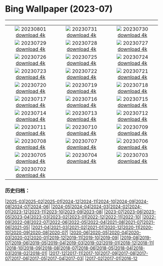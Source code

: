 # Bing Wallpaper (2023-07)
**************
| | | |
| :----: | :----: | :----: |
| ![](https://www.bing.com/th?id=OHR.DenaliClimber_EN-GB1414013985_1920x1080.jpg) 20230801 [download 4k](https://www.bing.com/th?id=OHR.DenaliClimber_EN-GB1414013985_UHD.jpg) | ![](https://www.bing.com/th?id=OHR.RockHouse_EN-GB7594374263_1920x1080.jpg) 20230731 [download 4k](https://www.bing.com/th?id=OHR.RockHouse_EN-GB7594374263_UHD.jpg) | ![](https://www.bing.com/th?id=OHR.PalouseHills_EN-GB6935137102_1920x1080.jpg) 20230730 [download 4k](https://www.bing.com/th?id=OHR.PalouseHills_EN-GB6935137102_UHD.jpg) |
| ![](https://www.bing.com/th?id=OHR.TigerIndia_EN-GB6492286404_1920x1080.jpg) 20230729 [download 4k](https://www.bing.com/th?id=OHR.TigerIndia_EN-GB6492286404_UHD.jpg) | ![](https://www.bing.com/th?id=OHR.SanBlasIslands_EN-GB5570555244_1920x1080.jpg) 20230728 [download 4k](https://www.bing.com/th?id=OHR.SanBlasIslands_EN-GB5570555244_UHD.jpg) | ![](https://www.bing.com/th?id=OHR.ParisLouvre_EN-GB6867376539_1920x1080.jpg) 20230727 [download 4k](https://www.bing.com/th?id=OHR.ParisLouvre_EN-GB6867376539_UHD.jpg) |
| ![](https://www.bing.com/th?id=OHR.OlympicPark_EN-GB3430975053_1920x1080.jpg) 20230726 [download 4k](https://www.bing.com/th?id=OHR.OlympicPark_EN-GB3430975053_UHD.jpg) | ![](https://www.bing.com/th?id=OHR.LasLagunas_EN-GB0705662215_1920x1080.jpg) 20230725 [download 4k](https://www.bing.com/th?id=OHR.LasLagunas_EN-GB0705662215_UHD.jpg) | ![](https://www.bing.com/th?id=OHR.ZebraCousins_EN-GB9257719327_1920x1080.jpg) 20230724 [download 4k](https://www.bing.com/th?id=OHR.ZebraCousins_EN-GB9257719327_UHD.jpg) |
| ![](https://www.bing.com/th?id=OHR.TeaEstate_EN-GB8869612351_1920x1080.jpg) 20230723 [download 4k](https://www.bing.com/th?id=OHR.TeaEstate_EN-GB8869612351_UHD.jpg) | ![](https://www.bing.com/th?id=OHR.HammockDay_EN-GB8668654444_1920x1080.jpg) 20230722 [download 4k](https://www.bing.com/th?id=OHR.HammockDay_EN-GB8668654444_UHD.jpg) | ![](https://www.bing.com/th?id=OHR.BridgeNorway_EN-GB8287345307_1920x1080.jpg) 20230721 [download 4k](https://www.bing.com/th?id=OHR.BridgeNorway_EN-GB8287345307_UHD.jpg) |
| ![](https://www.bing.com/th?id=OHR.MoonDayArtemis_EN-GB7995664444_1920x1080.jpg) 20230720 [download 4k](https://www.bing.com/th?id=OHR.MoonDayArtemis_EN-GB7995664444_UHD.jpg) | ![](https://www.bing.com/th?id=OHR.CrescentLake_EN-GB7735186895_1920x1080.jpg) 20230719 [download 4k](https://www.bing.com/th?id=OHR.CrescentLake_EN-GB7735186895_UHD.jpg) | ![](https://www.bing.com/th?id=OHR.BucerosBicornis_EN-GB7335908659_1920x1080.jpg) 20230718 [download 4k](https://www.bing.com/th?id=OHR.BucerosBicornis_EN-GB7335908659_UHD.jpg) |
| ![](https://www.bing.com/th?id=OHR.CavanCastle_EN-GB6074228510_1920x1080.jpg) 20230717 [download 4k](https://www.bing.com/th?id=OHR.CavanCastle_EN-GB6074228510_UHD.jpg) | ![](https://www.bing.com/th?id=OHR.BearHoleBrook_EN-GB5612823763_1920x1080.jpg) 20230716 [download 4k](https://www.bing.com/th?id=OHR.BearHoleBrook_EN-GB5612823763_UHD.jpg) | ![](https://www.bing.com/th?id=OHR.CastelmazzanoSunrise_EN-GB5103184672_1920x1080.jpg) 20230715 [download 4k](https://www.bing.com/th?id=OHR.CastelmazzanoSunrise_EN-GB5103184672_UHD.jpg) |
| ![](https://www.bing.com/th?id=OHR.BlacktipSharks_EN-GB3965002703_1920x1080.jpg) 20230714 [download 4k](https://www.bing.com/th?id=OHR.BlacktipSharks_EN-GB3965002703_UHD.jpg) | ![](https://www.bing.com/th?id=OHR.ZhangyeGeopark_EN-GB3558371059_1920x1080.jpg) 20230713 [download 4k](https://www.bing.com/th?id=OHR.ZhangyeGeopark_EN-GB3558371059_UHD.jpg) | ![](https://www.bing.com/th?id=OHR.NakupendaBeach_EN-GB3504823444_1920x1080.jpg) 20230712 [download 4k](https://www.bing.com/th?id=OHR.NakupendaBeach_EN-GB3504823444_UHD.jpg) |
| ![](https://www.bing.com/th?id=OHR.WorldPopDay_EN-GB3438147607_1920x1080.jpg) 20230711 [download 4k](https://www.bing.com/th?id=OHR.WorldPopDay_EN-GB3438147607_UHD.jpg) | ![](https://www.bing.com/th?id=OHR.SomersetLavender_EN-GB4406056307_1920x1080.jpg) 20230710 [download 4k](https://www.bing.com/th?id=OHR.SomersetLavender_EN-GB4406056307_UHD.jpg) | ![](https://www.bing.com/th?id=OHR.MoselleRiver_EN-GB3282583215_1920x1080.jpg) 20230709 [download 4k](https://www.bing.com/th?id=OHR.MoselleRiver_EN-GB3282583215_UHD.jpg) |
| ![](https://www.bing.com/th?id=OHR.CooperChapel_EN-GB3223333366_1920x1080.jpg) 20230708 [download 4k](https://www.bing.com/th?id=OHR.CooperChapel_EN-GB3223333366_UHD.jpg) | ![](https://www.bing.com/th?id=OHR.CocoaPods_EN-GB3162755860_1920x1080.jpg) 20230707 [download 4k](https://www.bing.com/th?id=OHR.CocoaPods_EN-GB3162755860_UHD.jpg) | ![](https://www.bing.com/th?id=OHR.KissingPenguins_EN-GB3095500691_1920x1080.jpg) 20230706 [download 4k](https://www.bing.com/th?id=OHR.KissingPenguins_EN-GB3095500691_UHD.jpg) |
| ![](https://www.bing.com/th?id=OHR.CorfuBeach_EN-GB3021537336_1920x1080.jpg) 20230705 [download 4k](https://www.bing.com/th?id=OHR.CorfuBeach_EN-GB3021537336_UHD.jpg) | ![](https://www.bing.com/th?id=OHR.GrasslandsNationalParkSaskachewan_EN-GB2961538655_1920x1080.jpg) 20230704 [download 4k](https://www.bing.com/th?id=OHR.GrasslandsNationalParkSaskachewan_EN-GB2961538655_UHD.jpg) | ![](https://www.bing.com/th?id=OHR.Wimbledon_EN-GB2899114060_1920x1080.jpg) 20230703 [download 4k](https://www.bing.com/th?id=OHR.Wimbledon_EN-GB2899114060_UHD.jpg) |
| ![](https://www.bing.com/th?id=OHR.HalfwayBoats_EN-GB2866827460_1920x1080.jpg) 20230702 [download 4k](https://www.bing.com/th?id=OHR.HalfwayBoats_EN-GB2866827460_UHD.jpg) |  |  |

### 历史归档：

|[2025-03](/../2025-03/2025-03.md)|[2025-02](/../2025-02/2025-02.md)|[2025-01](/../2025-01/2025-01.md)|[2024-12](/../2024-12/2024-12.md)|[2024-11](/../2024-11/2024-11.md)|[2024-10](/../2024-10/2024-10.md)|[2024-09](/../2024-09/2024-09.md)|[2024-08](/../2024-08/2024-08.md)|[2024-07](/../2024-07/2024-07.md)|[2024-06](/../2024-06/2024-06.md)|
|[2024-05](/../2024-05/2024-05.md)|[2024-04](/../2024-04/2024-04.md)|[2024-03](/../2024-03/2024-03.md)|[2024-02](/../2024-02/2024-02.md)|[2024-01](/../2024-01/2024-01.md)|[2023-12](/../2023-12/2023-12.md)|[2023-11](/../2023-11/2023-11.md)|[2023-10](/../2023-10/2023-10.md)|[2023-09](/../2023-09/2023-09.md)|[2023-08](/../2023-08/2023-08.md)|
|[2023-07](/2023-07.md)|[2023-06](/../2023-06/2023-06.md)|[2023-05](/../2023-05/2023-05.md)|[2023-04](/../2023-04/2023-04.md)|[2023-03](/../2023-03/2023-03.md)|[2023-02](/../2023-02/2023-02.md)|[2023-01](/../2023-01/2023-01.md)|[2022-12](/../2022-12/2022-12.md)|[2022-11](/../2022-11/2022-11.md)|[2022-10](/../2022-10/2022-10.md)|
|[2022-09](/../2022-09/2022-09.md)|[2022-08](/../2022-08/2022-08.md)|[2022-07](/../2022-07/2022-07.md)|[2022-06](/../2022-06/2022-06.md)|[2022-05](/../2022-05/2022-05.md)|[2022-04](/../2022-04/2022-04.md)|[2021-08](/../2021-08/2021-08.md)|[2021-07](/../2021-07/2021-07.md)|[2021-06](/../2021-06/2021-06.md)|[2021-05](/../2021-05/2021-05.md)|
|[2021-04](/../2021-04/2021-04.md)|[2021-03](/../2021-03/2021-03.md)|[2021-02](/../2021-02/2021-02.md)|[2021-01](/../2021-01/2021-01.md)|[2020-12](/../2020-12/2020-12.md)|[2020-11](/../2020-11/2020-11.md)|[2020-10](/../2020-10/2020-10.md)|[2020-09](/../2020-09/2020-09.md)|[2020-08](/../2020-08/2020-08.md)|[2020-07](/../2020-07/2020-07.md)|
|[2020-06](/../2020-06/2020-06.md)|[2020-05](/../2020-05/2020-05.md)|[2020-04](/../2020-04/2020-04.md)|[2020-03](/../2020-03/2020-03.md)|[2020-02](/../2020-02/2020-02.md)|[2020-01](/../2020-01/2020-01.md)|[2019-12](/../2019-12/2019-12.md)|[2019-11](/../2019-11/2019-11.md)|[2019-10](/../2019-10/2019-10.md)|[2019-09](/../2019-09/2019-09.md)|
|[2019-08](/../2019-08/2019-08.md)|[2019-07](/../2019-07/2019-07.md)|[2019-06](/../2019-06/2019-06.md)|[2019-05](/../2019-05/2019-05.md)|[2019-04](/../2019-04/2019-04.md)|[2019-03](/../2019-03/2019-03.md)|[2019-02](/../2019-02/2019-02.md)|[2019-01](/../2019-01/2019-01.md)|[2018-12](/../2018-12/2018-12.md)|[2018-11](/../2018-11/2018-11.md)|
|[2018-10](/../2018-10/2018-10.md)|[2018-09](/../2018-09/2018-09.md)|[2018-08](/../2018-08/2018-08.md)|[2018-07](/../2018-07/2018-07.md)|[2018-06](/../2018-06/2018-06.md)|[2018-05](/../2018-05/2018-05.md)|[2018-04](/../2018-04/2018-04.md)|[2018-03](/../2018-03/2018-03.md)|[2018-02](/../2018-02/2018-02.md)|[2018-01](/../2018-01/2018-01.md)|
|[2017-12](/../2017-12/2017-12.md)|[2017-11](/../2017-11/2017-11.md)|[2017-10](/../2017-10/2017-10.md)|[2017-09](/../2017-09/2017-09.md)|[2017-08](/../2017-08/2017-08.md)|[2017-07](/../2017-07/2017-07.md)|[2017-06](/../2017-06/2017-06.md)|[2017-05](/../2017-05/2017-05.md)|[2017-04](/../2017-04/2017-04.md)|[2017-03](/../2017-03/2017-03.md)|
|[2017-02](/../2017-02/2017-02.md)|[2017-01](/../2017-01/2017-01.md)|[2016-12](/../2016-12/2016-12.md)